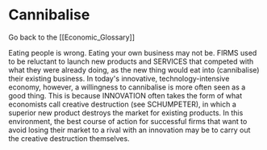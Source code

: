 # Cannibalise

Go back to the [[Economic_Glossary]]


Eating people is wrong. Eating your own business may not be. FIRMS used to be reluctant to launch new products and SERVICES that competed with what they were already doing, as the new thing would eat into (cannibalise) their existing business. In today's innovative, technology-intensive economy, however, a willingness to cannibalise is more often seen as a good thing. This is because INNOVATION often takes the form of what economists call creative destruction (see SCHUMPETER), in which a superior new product destroys the market for existing products. In this environment, the best course of action for successful firms that want to avoid losing their market to a rival with an innovation may be to carry out the creative destruction themselves.

